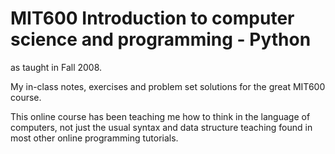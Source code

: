 # MIT600 Introduction to computer science and programming - Python

as taught in Fall 2008.

My in-class notes, exercises and problem set solutions for the great MIT600 course.

This online course has been teaching me how to think in the language of computers, not just the usual syntax and data structure teaching found in most other online programming tutorials. 
